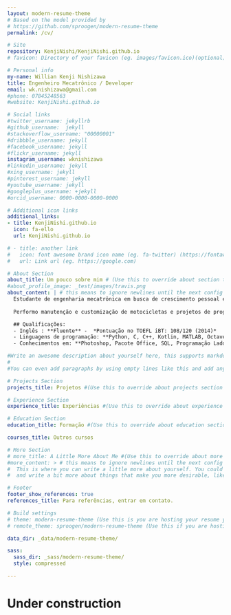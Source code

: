 ```yaml
---
layout: modern-resume-theme
# Based on the model provided by
# https://github.com/sproogen/modern-resume-theme
permalink: /cv/

# Site
repository: KenjiNishi/KenjiNishi.github.io
# favicon: Directory of your favicon (eg. images/favicon.ico)(optional)

# Personal info
my-name: Willian Kenji Nishizawa
title: Engenheiro Mecatrônico / Developer
email: wk.nishizawa@gmail.com
#phone: 07845248563
#website: KenjiNishi.github.io

# Social links
#twitter_username: jekyllrb
#github_username:  jekyll
#stackoverflow_username: "00000001"
#dribbble_username: jekyll
#facebook_username: jekyll
#flickr_username: jekyll
instagram_username: wknishizawa
#linkedin_username: jekyll
#xing_username: jekyll
#pinterest_username: jekyll
#youtube_username: jekyll
#googleplus_username: +jekyll
#orcid_username: 0000-0000-0000-0000

# Additional icon links
additional_links:
- title: KenjiNishi.github.io
  icon: fa-ello
  url: KenjiNishi.github.io

# - title: another link
#   icon: font awesome brand icon name (eg. fa-twitter) (https://fontawesome.com/icons?d=gallery&s=brands&m=free)
#   url: Link url (eg. https://google.com)

# About Section
about_title: Um pouco sobre mim # (Use this to override about section title)
#about_profile_image: _test/images/travis.png
about_content: | # this means to ignore newlines until the next config item.
  Estudante de engenharia mecatrônica em busca de crescimento pessoal e profissional. Sou curioso, dedicado e estou sempre em busca de aplicar e aperfeiçoar meus conhecimentos. 
  
  Performo manutenção e customização de motocicletas e projetos de programação como hobby.

  ## Qualificações:
  - Inglês : **Fluente** -  *Pontuação no TOEFL iBT: 108/120 (2014)*
  - Linguagens de programação: **Python, C, C++, Kotlin, MATLAB, Octave, QML, HTML, Javascript, LaTeX.**
  - Conhecimentos em: **Photoshop, Pacote Office, SQL, Programação Ladder**.

#Write an awesome description about yourself here, this supports markdown, so you can add [links](http://foobar.com) and highlight things <mark>like this</mark>.
#
#You can even add paragraphs by using empty lines like this and add anything else markdown supports.

# Projects Section
projects_title: Projetos #(Use this to override about projects section title)

# Experience Section
experience_title: Experiências #(Use this to override about experience section title)

# Education Section
education_title: Formação #(Use this to override about education section title)

courses_title: Outros cursos

# More Section
# more_title: A Little More About Me #(Use this to override about more section title)
#more_content: > # this means to ignore newlines until the next config item.
#  This is where you can write a little more about yourself. You could title this section **Interests** and include some of your other interests. Or you could title it **Skills**
#  and write a bit more about things that make you more desirable, like *leadership* or *teamwork*

# Footer
footer_show_references: true
references_title: Para referências, entrar em contato.

# Build settings
# theme: modern-resume-theme (Use this is you are hosting your resume yourself)
# remote_theme: sproogen/modern-resume-theme (Use this if you are hosting your resume on GitHub)

data_dir: _data/modern-resume-theme/

sass:
  sass_dir: _sass/modern-resume-theme/
  style: compressed

--- 
```


# Under construction
